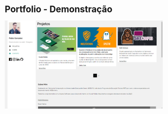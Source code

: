 # Portfolio - Demonstração
![Demonstração do meu Site](https://github.com/pablogonzalezz/portfolio-html/blob/master/assets/preview.png)
